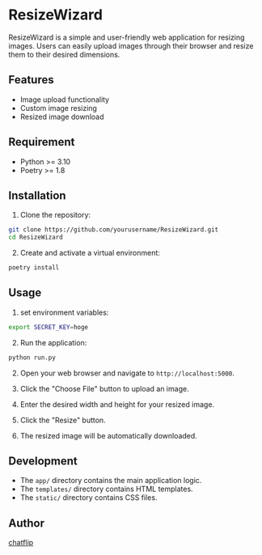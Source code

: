 # ResizeWizard

ResizeWizard is a simple and user-friendly web application for resizing images. Users can easily upload images through their browser and resize them to their desired dimensions.

## Features

- Image upload functionality
- Custom image resizing
- Resized image download

## Requirement

- Python >= 3.10
- Poetry >= 1.8

## Installation

1. Clone the repository:

```bash
git clone https://github.com/yourusername/ResizeWizard.git
cd ResizeWizard
```

2. Create and activate a virtual environment:

```bash
poetry install
```

## Usage

1. set environment variables:

```bash
export SECRET_KEY=hoge
```

2. Run the application:

```bash
python run.py
```

2. Open your web browser and navigate to `http://localhost:5000`.

3. Click the "Choose File" button to upload an image.

4. Enter the desired width and height for your resized image.

5. Click the "Resize" button.

6. The resized image will be automatically downloaded.

## Development

- The `app/` directory contains the main application logic.
- The `templates/` directory contains HTML templates.
- The `static/` directory contains CSS files.

## Author

[chatflip](https://github.com/chatflip)
